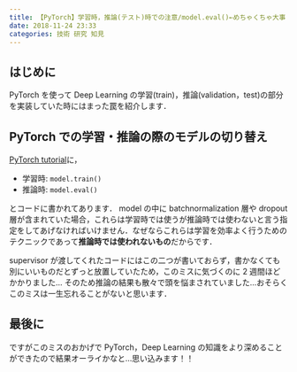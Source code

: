 ```yaml
---
title: 【PyTorch】学習時，推論(テスト)時での注意/model.eval()←めちゃくちゃ大事
date: 2018-11-24 23:33
categories: 技術 研究 知見
---
```


## はじめに

PyTorch を使って Deep Learning の学習(train)，推論(validation，test)の部分を実装していた時にはまった罠を紹介します．

## PyTorch での学習・推論の際のモデルの切り替え

<a href="https://pytorch.org/tutorials/">PyTorch tutorial</a>に，

- 学習時: <code>model.train()</code>
- 推論時: <code>model.eval()</code>

とコードに書かれてあります．
model の中に batchnormalization 層や dropout 層が含まれていた場合，これらは学習時では使うが推論時では使わないと言う指定をしてあげなければいけません．なぜならこれらは学習を効率よく行うためのテクニックであって**推論時では使われないもの**だからです．

supervisor が渡してくれたコードにはこの二つが書いておらず，書かなくても別にいいものだとずっと放置していたため，このミスに気づくのに 2 週間ほどかかりました…
そのため推論の結果も散々で頭を悩まされていました…おそらくこのミスは一生忘れることがないと思います．

## 最後に

ですがこのミスのおかげで PyTorch，Deep Learning の知識をより深めることができたので結果オーライかなと…思い込みます！！
